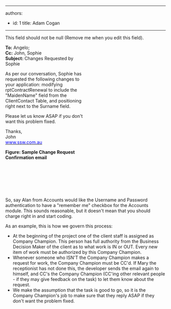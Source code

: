 

---
authors:
  - id: 1
    title: Adam Cogan
---




<span class='intro'> This field should not be null (Remove me when you edit this field). </span>


  <div class="rightBox" style="width&#58;252px;height&#58;464px;">
<div class="greyBox"><strong>To&#58;</strong> Angelo;<br>
<strong>Cc&#58;</strong> John, Sophie<br>
<strong>Subject&#58; </strong>Changes Requested by Sophie
<p>As per our conversation, Sophie has requested the following changes to your application&#58; modifying rptContractRenewal to include the &quot;MaidenName&quot; field from the ClientContact Table, and positioning right next to the Surname field.</p>
<p>Please let us know ASAP if you don't want this problem fixed.</p>
<p>Thanks, <br>
John<br>
<a href="http&#58;//www.ssw.com.au/"><span style="text-decoration&#58;underline;"><font color="#0000ff">www.ssw.com.au</font></span></a> </p>
</div>
<p align="left"><strong>Figure&#58; Sample Change Request Confirmation email </strong></p>
</div>
<p>So, say Alan from Accounts would like the Username and Password authentication to have a &quot;remember me&quot; checkbox for the Accounts module. This sounds reasonable, but it doesn't mean that you should charge right in and start coding. </p>
<p>As an example, this is how we govern this process&#58; </p>
<ul>
    <li>At the beginning of the project one of the client staff is assigned as Company Champion. This person has full authority from the Business Decision Maker of the client as to what work is IN or OUT. Every new item of work must be authorized by this Company Champion. <br>
    </li>
    <li>Whenever someone who ISN'T the Company Champion makes a request for work, the Company Champion must be CC'd. If Mary the receptionist has not done this, the developer sends the email again to himself, and CC's the Company Champion (CC'ing other relevant people - if they may give feedback on the task) to let them know about the request. <br>
    </li>
    <li>We make the assumption that the task is good to go, so it is the Company Champion's job to make sure that they reply ASAP if they don't want the problem fixed.</li>
</ul>



